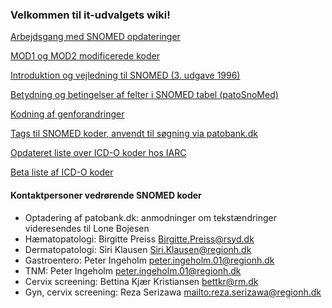 ### Velkommen til it-udvalgets wiki!

[Arbejdsgang med SNOMED opdateringer](https://github.com/it-udvalg/snomed/wiki/Arbejdsgand-i-SNOMED-opdateringer)

[MOD1 og MOD2 modificerede koder](https://github.com/it-udvalg/snomed/wiki/MOD1-og-MOD2-modificerede-koder)

[Introduktion og vejledning til SNOMED (3. udgave 1996)](https://github.com/it-udvalg/snomed/wiki/Introduktion-og-vejledning-til-SNOMED-(3.-udgave-1996))

[Betydning og betingelser af felter i SNOMED tabel (patoSnoMed)](https://github.com/it-udvalg/snomed/wiki/patoSnoMed-kodestruktur)

[Kodning af genforandringer](https://github.com/it-udvalg/snomed/blob/master/kodning-af-genforandringer.md)

[Tags til SNOMED koder, anvendt til søgning via patobank.dk](https://github.com/it-udvalg/snomed/wiki/Tags)

[Opdateret liste over ICD-O koder hos IARC](http://codes.iarc.fr/codegroup/2)

[Beta liste af ICD-O koder](https://icd.who.int/dev11/f/en)

#### Kontaktpersoner vedrørende SNOMED koder

- Optadering af patobank.dk: anmodninger om tekstændringer videresendes til Lone Bojesen
- Hæmatopatologi: Birgitte Preiss <Birgitte.Preiss@rsyd.dk>
- Dermatopatologi: Siri Klausen <Siri.Klausen@regionh.dk>
- Gastroentero: Peter Ingeholm <peter.ingeholm.01@regionh.dk> 
- TNM: Peter Ingeholm <peter.ingeholm.01@regionh.dk>
- Cervix screening: Bettina Kjær Kristiansen <bettkr@rm.dk>
- Gyn, cervix screening: Reza Serizawa <mailto:reza.serizawa@regionh.dk>